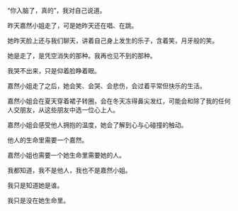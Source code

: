 “你入脑了，真的”，我对自己说道。

昨天嘉然小姐走了，可是她昨天还在唱、在跳。

她昨天脸上还与我们聊天，讲着自己身上发生的乐子，含着笑，月牙般的笑。

她是走了，是凭空消失的那种。我再也见不到的那种。

我哭不出来，只是仰着脸睁着眼。

嘉然小姐走了之后，她会笑、会哭、会悲伤，会过着平常但快乐的生活。

嘉然小姐会在夏天穿着裙子转圈，会在冬天冻得鼻尖发红，可能会和除了我的任何人交朋友，从这些朋友中选一位心上人。

嘉然小姐会感受他人拥抱的温度，她会了解到心与心碰撞的触动。

他人的生命里需要一个嘉然。

嘉然小姐也需要一个她生命里需要她的人。

我都知道，我不是他人，我也不是嘉然小姐。

我只是知道她是谁。

我只是没在她生命里。







